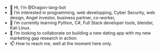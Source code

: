 - 👋 Hi, I’m @Dragon-lang-bot
- 👀 I’m interested in programming, web developping, Cyber Security, web design, Angel investor, business partner, co-worker, 
- 🌱 I’m currently learning Python, C#, Full Stack developer tools, blender, Kali Linux. 
- 💞️ I’m looking to collaborate on building a new dating app with my new marketing gap research in action.
- 📫 How to reach me, well at the moment here only.

<!---
Dragon-lang-bot/Dragon-lang-bot is a ✨ special ✨ repository because its `README.md` (this file) appears on your GitHub profile.
You can click the Preview link to take a look at your changes.
--->
